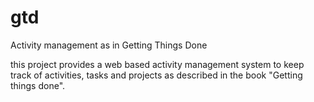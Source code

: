 # gtd
Activity management as in Getting Things Done

this project provides a web based activity management system to keep track of activities, tasks and projects as described in the book "Getting things done".
